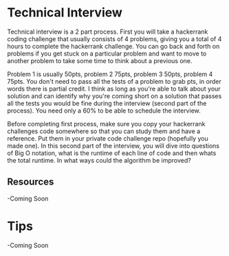 # Technical Interview

Technical interview is a 2 part process. First you will take a hackerrank coding challenge that usually consists of 4 problems, giving you a total of 4 hours to complete the hackerrank challenge. You can go back and forth on problems if you get stuck on a particular problem and want to move to another problem to take some time to think about a previous one.

Problem 1 is usually 50pts, problem 2 75pts, problem 3 50pts, problem 4 75pts.
You don't need to pass all the tests of a problem to grab pts, in order words there is partial credit. I think as long as you're able to talk about your solution and can identify why you're coming short on a solution that passes all the tests you would be fine during the interview (second part of the process). You need only a 60% to be able to schedule the interview.

Before completing first process, make sure you copy your hackerrank challenges code somewhere so that you can study them and have a reference. Put them in your private code challenge repo (hopefully you made one). In this second part of the interview, you will dive into questions of Big O notation, what is the runtime of each line of code and then whats the total runtime. In what ways could the algorithm be improved?

## Resources

-Coming Soon

# Tips

-Coming Soon
